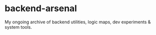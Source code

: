 # backend-arsenal
My ongoing archive of backend utilities, logic maps, dev experiments &amp; system tools.
